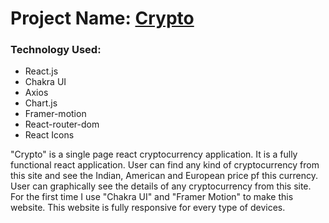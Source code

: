 # Project Name: [Crypto](https://cryptoui.netlify.app)

### Technology Used:
- React.js
- Chakra UI
- Axios
- Chart.js
- Framer-motion
- React-router-dom
- React Icons

<p>
"Crypto" is a single page react cryptocurrency application. It is a fully functional react application. User can find any kind of cryptocurrency from this site and see the Indian, American and European price pf this currency. User can graphically see the details of any cryptocurrency from this site. For the first time I use "Chakra UI" and "Framer Motion" to make this website. This website is fully responsive for every type of devices.
</p>
